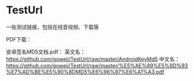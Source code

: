 # TestUrl
一些测试链接，包括在线音视频、下载等

PDF下载：

安卓签名MD5文档.pdf：
英文名：https://github.com/goweii/TestUrl/raw/master/AndroidKeyMd5
中文名：https://github.com/goweii/TestUrl/raw/master/%E5%AE%89%E5%8D%93%E7%AD%BE%E5%90%8DMD5%E6%96%87%E6%A1%A3.pdf

